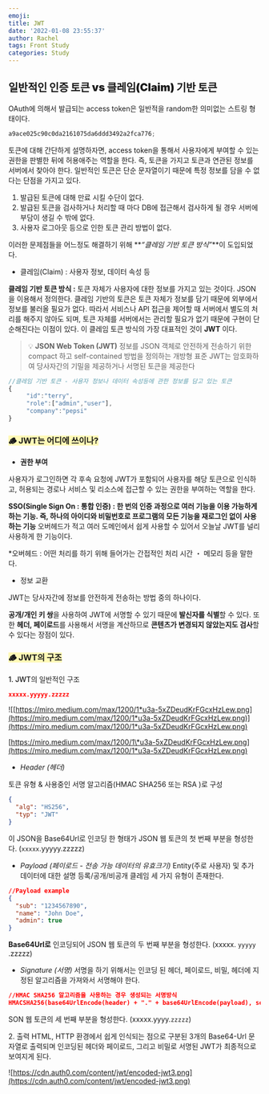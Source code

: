 ```yaml
---
emoji:
title: JWT
date: '2022-01-08 23:55:37'
author: Rachel
tags: Front Study
categories: Study
---
```


## <span style="font-weight: 900;">일반적인 인증 토큰 vs 클레임(Claim) 기반 토큰</span>

OAuth에 의해서 발급되는 access token은 일반적을 random한 의미없는 스트링 형태이다.

```jsx
a9ace025c90c0da2161075da6ddd3492a2fca776;
```

토큰에 대해 간단하게 설명하자면, access token을 통해서 사용자에게 부여할 수 있는 권한을 판별한 뒤에 허용애주는 역할을 한다.
즉, 토큰을 가지고 토큰과 연관된 정보를 서버에서 찾아야 한다.
일반적인 토큰은 단순 문자열이기 때문에 특정 정보를 담을 수 없다는 단점을 가지고 있다.

1. 발급된 토큰에 대해 만료 시킬 수단이 없다.
2. 발급된 토큰을 검사하거나 처리할 때 마다 DB에 접근해서 검사하게 될 경우 서버에 부담이 생길 수 밖에 없다.
3. 사용자 로그아웃 등으로 인한 토큰 관리 방법이 없다.

이러한 문제점들을 어느정도 해결하기 위해 **_“클레임 기반 토큰 방식”_**이 도입되었다.

- 클레임(Claim) : 사용자 정보, 데이터 속성 등

**클레임 기반 토큰 방식 :** 토큰 자체가 사용자에 대한 정보를 가지고 있는 것이다. JSON을 이용해서 정의한다.
클레임 기반의 토큰은 토큰 자체가 정보를 담기 때문에 외부에서 정보를 불러올 필요가 없다. 따라서 서비스나 API 접근을 제어할 때 서버에서 별도의 처리를 해주지 않아도 되며, 토큰 자체를 서버에서는 관리할 필요가 없기 때문에 구현이 단순해진다는 이점이 있다.
이 클레임 토큰 방식의 가장 대표적인 것이 **JWT** 이다.

> 💡 **JSON Web Token (JWT)**
> 정보를 JSON 객체로 안전하게 전송하기 위한 compact 하고 self-contained 방법을 정의하는 개방형 표준
> JWT는 암호화하여 당사자간의 기밀을 제공하거나 서명된 토큰을 제공한다

```jsx
//클레임 기반 토큰 - 사용자 정보나 데이터 속성등에 관한 정보를 담고 있는 토큰
{
	 "id":"terry",
	 "role":["admin","user"],
	 "company":"pepsi"
}
```

### <span style="font-wieght: 600; background-color: #FFF9B6;">🪵 JWT는 어디에 쓰이나?</span>

- **권한 부여**

사용자가 로그인하면 각 후속 요청에 JWT가 포함되어 사용자를 해당 토큰으로 인식하고, 허용되는 경로나 서비스 및 리소스에 접근할 수 있는 권한을 부여하는 역할을 한다.

**SSO(Single Sign On : 통합 인증) : 한 번의 인증 과정으로 여러 기능을 이용 가능하게 하는 기능. 즉, 하나의 아이디와 비밀번호로 프로그램의 모든 기능을 재로그인 없이 사용하는 기능**
오버헤드가 적고 여러 도메인에서 쉽게 사용할 수 있어서 오늘날 JWT를 널리 사용하게 한 기능이다.

\*오버헤드 : 어떤 처리를 하기 위해 들어가는 간접적인 처리 시간 ・ 메모리 등을 말한다.

- 정보 교환

JWT는 당사자간에 정보를 안전하게 전송하는 방법 중의 하나이다.

**공개/개인 키 쌍**을 사용하여 JWT에 서명할 수 있기 때문에 **발신자를 식별**할 수 있다. 또한 **헤더, 페이로드**를 사용해서 서명을 계산하므로 **콘텐츠가 변경되지 않았는지도 검사**할 수 있다는 장점이 있다.

### <span style="font-wieght: 600; background-color: #FFF9B6;">🪵 JWT의 구조</span>

<span style="font-weight: 500;">1. JWT의 일반적인 구조</span>

```json
xxxxx.yyyyy.zzzzz
```

![[https://miro.medium.com/max/1200/1*u3a-5xZDeudKrFGcxHzLew.png](https://miro.medium.com/max/1200/1*u3a-5xZDeudKrFGcxHzLew.png)](https://miro.medium.com/max/1200/1*u3a-5xZDeudKrFGcxHzLew.png)

[https://miro.medium.com/max/1200/1\*u3a-5xZDeudKrFGcxHzLew.png](https://miro.medium.com/max/1200/1*u3a-5xZDeudKrFGcxHzLew.png)

- _Header (헤더)_

토큰 유형 & 사용중인 서명 알고리즘(HMAC SHA256 또는 RSA )로 구성

```json
{
  "alg": "HS256",
  "typ": "JWT"
}
```

이 JSON을 Base64Url로 인코딩 한 형태가 JSON 웹 토큰의 첫 번째 부분을 형성한다. (`xxxxx`.yyyyy.zzzzz)

- _Payload (페이로드 - 전송 가능 데이터의 유효크기)_
  Entity(주로 사용자) 및 추가 데이터에 대한 설명
  등록/공개/비공개 클레임 세 가지 유형이 존재한다.

```json
//Payload example
{
  "sub": "1234567890",
  "name": "John Doe",
  "admin": true
}
```

**Base64Url로** 인코딩되어 JSON 웹 토큰의 두 번째 부분을 형성한다. (xxxxx. `yyyyy` .zzzzz)

- _Signature (서명)_
  서명을 하기 위해서는 인코딩 된 헤더, 페이로드, 비밀, 헤더에 지정된 알고리즘을 가져와서 서명해야 한다.

```json
//HMAC SHA256 알고리즘을 사용하는 경우 생성되는 서명방식
HMACSHA256(base64UrlEncode(header) + "." + base64UrlEncode(payload), secret)
```

SON 웹 토큰의 세 번째 부분을 형성한다. (xxxxx.yyyy.`zzzzz`)

<span style="font-wieght: 500;">2. 출력</span>
HTML, HTTP 환경에서 쉽게 인식되는 점으로 구분된 3개의 Base64-Url 문자열로 출력되며
인코딩된 헤더와 페이로드, 그리고 비밀로 서명된 JWT가 최종적으로 보여지게 된다.

![https://cdn.auth0.com/content/jwt/encoded-jwt3.png](https://cdn.auth0.com/content/jwt/encoded-jwt3.png)

```toc

```
